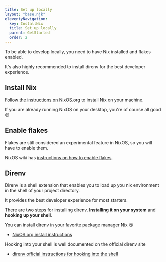 ```yaml
---
title: Set up locally
layout: "base.njk"
eleventyNavigation:
  key: InstallNix
  title: Set up locally
  parent: GetStarted
  order: 2
---
```


To be able to develop locally, you need to have Nix installed and flakes enabled.

It's also highly recommended to install direnv for the best developer experience.

## Install Nix

[Follow the instructions on NixOS.org](https://NixOS.org/download.html#download-nix) to install Nix on your machine.

If you are already running NixOS on your desktop, you're of course all good 😊

## Enable flakes

Flakes are still considered an experimental feature in NixOS, so you will have to enable them.

NixOS wiki has [instructions on how to enable flakes](https://NixOS.wiki/wiki/Flakes#Enable_flakes).

## Direnv

Direnv is a shell extension that enables you to load up you nix environment in the shell of your project directory.

It provides the best developer experience for most starters.

There are two steps for installing direnv. **Installing it on your system** and **hooking up your shell**.

You can install direnv in your favorite package manager Nix 😗

- [NixOS.org install instructions](https://search.NixOS.org/packages?show=direnv)

Hooking into your shell is well documented on the official direnv site

- [direnv official instructions for hooking into the shell](https://direnv.net/docs/hook.html)
